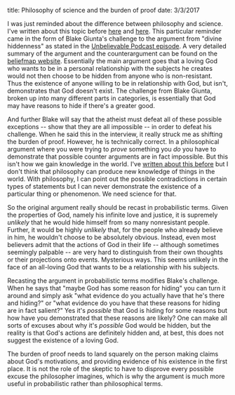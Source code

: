title: Philosophy of science and the burden of proof
date: 3/3/2017

I was just reminded about the difference between philosophy and science. I've written about this topic before [here](http://localhost/~bblais/we-find-god-not-guilty-of-existing.html) and [here](http://localhost/~bblais/philosophy-and-science.html).  This particular reminder came in the form of Blake Giunta's challenge to the argument from "divine hiddenness" as stated in the [Unbelievable Podcast episode](https://www.premierchristianradio.com/Shows/Saturday/Unbelievable/Episodes/Unbelievable-Why-is-God-hidden-Justin-Schieber-and-Blake-Giunta). A very detailed summary of the argument and the counterargument can be found on the [beliefmap website](https://beliefmap.org/god-exists/divine-hiddenness/). Essentially the main argument goes that a loving God who wants to be in a personal relationship with the subjects he creates would not then choose to be hidden from anyone who is non-resistant. Thus the existence of anyone willing to be in relationship with God, but isn't, demonstrates that God doesn't exist.  The challenge from Blake Giunta, broken up into many different parts in categories, is essentially that God may have reasons to hide if there's a greater good.

And further Blake will say that the atheist must defeat all of these possible exceptions -- show that they are all impossible -- in order to defeat his challenge. When he said this in the interview, it really struck me as shifting the burden of proof. However, he is technically correct.  In a philosophical argument where you were trying to *prove* something you *do* you have to demonstrate that possible counter arguments are in fact impossible. But this isn't how we gain knowledge in the world. I've [written about this before](https://bblais.github.io/philosophy-and-science-whats-the-difference.html) but I don't think that philosophy can produce new knowledge of things in the world.  With philosophy, I can point out the possible contradictions in certain types of statements but I can never demonstrate the existence of a particular thing or phenomenon. We need science for that.

So the original argument really should be recast in probabilistic terms. Given the properties of God, namely his infinite love and justice, it is supremely *unlikely* that he would hide himself from so many nonresistant people. Further, it would be highly *unlikely* that, for the people who already believe in him, he wouldn't choose to be absolutely obvious. Instead, even most believers admit that the actions of God in their life -- although sometimes seemingly palpable -- are very hard to distinguish from their own thoughts or their projections onto events. Mysterious ways.  This seems unlikely in the face of an all-loving God that wants to be a relationship with his subjects. 

Recasting the argument in probabilistic terms modifies Blake's challenge.  When he says that "maybe God has some reason for hiding" you can turn it  around and simply ask "what evidence do you actually have that he's there and hiding?" or "what evidence do you have that these reasons for hiding are in fact salient?" Yes it's *possible* that God is hiding for some reasons but how have you demonstrated that these reasons are likely?  One can make all sorts of excuses about why it's *possible* God would be hidden, but the reality is that God's actions are definitely hidden and, at best, this does not suggest the existence of a loving God.

The burden of proof needs to land squarely on the person making claims about God's motivations, and providing evidence of his existence in the first place.  It is not the role of the skeptic to have to disprove every possible excuse the philosopher imagines, which is why the argument is much more useful in probabilistic rather than philosophical terms.
